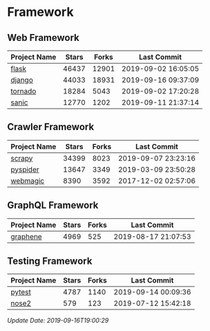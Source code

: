 # Framework

## Web Framework

| Project Name | Stars | Forks | Last Commit |
| ------------ | ----- | ----- | ----------- |
| [flask](https://github.com/pallets/flask) | 46437 | 12901 | 2019-09-02 16:05:05 |
| [django](https://github.com/django/django) | 44033 | 18931 | 2019-09-16 09:37:09 |
| [tornado](https://github.com/tornadoweb/tornado) | 18284 | 5043 | 2019-09-02 17:20:28 |
| [sanic](https://github.com/huge-success/sanic) | 12770 | 1202 | 2019-09-11 21:37:14 |

## Crawler Framework

| Project Name | Stars | Forks | Last Commit |
| ------------ | ----- | ----- | ----------- |
| [scrapy](https://github.com/scrapy/scrapy) | 34399 | 8023 | 2019-09-07 23:23:16 |
| [pyspider](https://github.com/binux/pyspider) | 13647 | 3349 | 2019-03-09 23:50:28 |
| [webmagic](https://github.com/code4craft/webmagic) | 8390 | 3592 | 2017-12-02 02:57:06 |

## GraphQL Framework

| Project Name | Stars | Forks | Last Commit |
| ------------ | ----- | ----- | ----------- |
| [graphene](https://github.com/graphql-python/graphene) | 4969 | 525 | 2019-08-17 21:07:53 |

## Testing Framework

| Project Name | Stars | Forks | Last Commit |
| ------------ | ----- | ----- | ----------- |
| [pytest](https://github.com/pytest-dev/pytest) | 4787 | 1140 | 2019-09-14 00:09:36 |
| [nose2](https://github.com/nose-devs/nose2) | 579 | 123 | 2019-07-12 15:42:18 |

*Update Date: 2019-09-16T19:00:29*